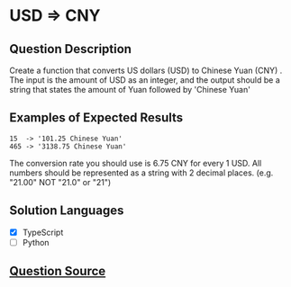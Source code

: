 # USD => CNY

## Question Description

Create a function that converts US dollars (USD) to Chinese Yuan (CNY) . The input is the amount of USD as an integer, and the output should be a string that states the amount of Yuan followed by 'Chinese Yuan'

## Examples of Expected Results

```
15  -> '101.25 Chinese Yuan'
465 -> '3138.75 Chinese Yuan'
```

The conversion rate you should use is 6.75 CNY for every 1 USD. All numbers should be represented as a string with 2 decimal places. (e.g. "21.00" NOT "21.0" or "21")

## Solution Languages

- [x] TypeScript
- [ ] Python

## [Question Source](https://www.codewars.com/kata/5977618080ef220766000022/train/typescript)
